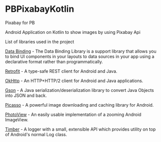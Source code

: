 # PBPixabayKotlin

Pixabay for PB

Android Application on Kotlin to show images by using Pixabay Api

List of libraries used in the project

[Data Binding](https://developer.android.com/topic/libraries/data-binding/#java) - The Data Binding Library is a support library that allows you to bind UI components in your layouts to data sources in your app using a declarative format rather than programmatically.

[Retrofit](https://square.github.io/retrofit/) - A type-safe REST client for Android and Java.

[OkHttp](https://github.com/square/okhttp) - An HTTP+HTTP/2 client for Android and Java applications.

[Gson](https://github.com/google/gson) - A Java serialization/deserialization library to convert Java Objects into JSON and back.

[Picasso](https://square.github.io/picasso/) - A powerful image downloading and caching library for Android.

[PhotoView](https://github.com/chrisbanes/PhotoView) - An easily usable implementation of a zooming Android ImageView.

[Timber](https://github.com/JakeWharton/timber) - A logger with a small, extensible API which provides utility on top of Android's normal Log class.
